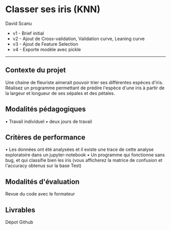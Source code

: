 # Classer ses iris (KNN)

David Scanu 

* v1 - Brief initial
* v2 - Ajout de Cross-validation, Validation curve, Leaning curve
* v3 - Ajout de Feature Selection
* v4 - Exporte modèle avec pickle

---

## Contexte du projet

Une chaine de fleuriste aimerait pouvoir trier ses différentes espèces d'iris.
Réalisez un programme permettant de prédire l'espèce d'une iris à partir de la largeur et longueur de ses sépales et des pétales.

## Modalités pédagogiques

•	Travail individuel
•	deux jours de travail

## Critères de performance

•	Les données ont été analysées et il existe une trace de cette analyse exploratoire dans un jupyter-notebook
•	Un programme qui fonctionne sans bug, et qui classifie bien les iris (vous afficherez la matrice de confusion et l'accuracy obtenus sur la base Test)

## Modalités d'évaluation

Revue du code avec le formateur

## Livrables

Dépot Github